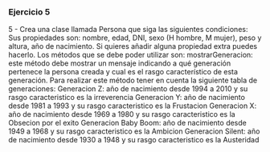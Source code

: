 ### Ejercicio 5

5 - Crea una clase llamada Persona que siga las siguientes condiciones:
Sus propiedades son: nombre, edad, DNI, sexo (H hombre, M mujer), peso y altura, año de nacimiento. Si quieres añadir alguna propiedad extra puedes hacerlo.
Los métodos que se debe poder utilizar  son:
mostrarGeneracion: este método debe mostrar un mensaje indicando a qué generación pertenece la persona creada y cual es el rasgo característico de esta generación.
Para realizar este método tener en cuenta la siguiente tabla de generaciones:
Generacion Z: año de nacimiento desde 1994 a 2010 y su rasgo caracteristico es la irreverencia
Generacion Y: año de nacimiento desde 1981 a 1993 y su rasgo caracteristico es la Frustacion
Generacion X: año de nacimiento desde 1969 a 1980 y su rasgo caracteristico es la Obsecion por el exito
Generacion Baby Boom: año de nacimiento desde 1949 a 1968 y su rasgo caracteristico es la Ambicion
Generacion Silent: año de nacimiento desde 1930 a 1948 y su rasgo caracteristico es la Austeridad

